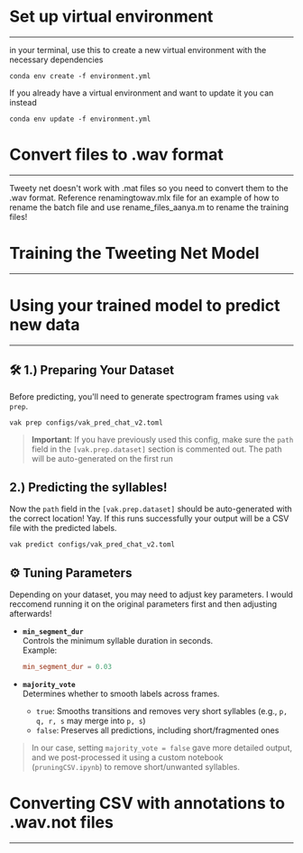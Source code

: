 # Set up virtual environment
---
in your terminal, use this to create a new virtual environment with the necessary dependencies 
```{bash}
conda env create -f environment.yml
```

If you already have a virtual environment and want to update it you can instead
```{bash}
conda env update -f environment.yml
```

# Convert files to .wav format
----
Tweety net doesn't work with .mat files so you need to convert them to the .wav format. Reference renamingtowav.mlx file for an example of how to rename the batch file and use rename_files_aanya.m to rename the training files! 


# Training the Tweeting Net Model
----





# Using your trained model to predict new data
----
## 🛠 1.) Preparing Your Dataset

Before predicting, you'll need to generate spectrogram frames using `vak prep`. 

```bash
vak prep configs/vak_pred_chat_v2.toml
```

> **Important**: If you have previously used this config, make sure the `path` field in the `[vak.prep.dataset]` section is commented out. The path will be auto-generated on the first run

## 2.) Predicting the syllables!
Now the `path` field in the `[vak.prep.dataset]` should be auto-generated with the correct location! Yay. If this runs successfully your output will be a CSV file with the predicted labels.

```bash
vak predict configs/vak_pred_chat_v2.toml
```

## ⚙️ Tuning Parameters

Depending on your dataset, you may need to adjust key parameters. I would reccomend running it on the original parameters first and then adjusting afterwards!

- **`min_segment_dur`**  
  Controls the minimum syllable duration in seconds.  
  Example:  
  ```toml
  min_segment_dur = 0.03
  ```

- **`majority_vote`**  
  Determines whether to smooth labels across frames.  
  - `true`: Smooths transitions and removes very short syllables (e.g., `p, q, r, s` may merge into `p, s`)  
  - `false`: Preserves all predictions, including short/fragmented ones  

> In our case, setting `majority_vote = false` gave more detailed output, and we post-processed it using a custom notebook (`pruningCSV.ipynb`) to remove short/unwanted syllables.


# Converting CSV with annotations to .wav.not files
----
